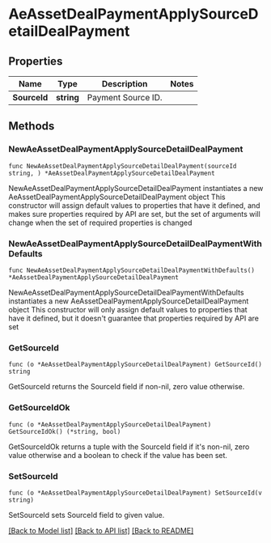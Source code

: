 # AeAssetDealPaymentApplySourceDetailDealPayment

## Properties

Name | Type | Description | Notes
------------ | ------------- | ------------- | -------------
**SourceId** | **string** | Payment Source ID. | 

## Methods

### NewAeAssetDealPaymentApplySourceDetailDealPayment

`func NewAeAssetDealPaymentApplySourceDetailDealPayment(sourceId string, ) *AeAssetDealPaymentApplySourceDetailDealPayment`

NewAeAssetDealPaymentApplySourceDetailDealPayment instantiates a new AeAssetDealPaymentApplySourceDetailDealPayment object
This constructor will assign default values to properties that have it defined,
and makes sure properties required by API are set, but the set of arguments
will change when the set of required properties is changed

### NewAeAssetDealPaymentApplySourceDetailDealPaymentWithDefaults

`func NewAeAssetDealPaymentApplySourceDetailDealPaymentWithDefaults() *AeAssetDealPaymentApplySourceDetailDealPayment`

NewAeAssetDealPaymentApplySourceDetailDealPaymentWithDefaults instantiates a new AeAssetDealPaymentApplySourceDetailDealPayment object
This constructor will only assign default values to properties that have it defined,
but it doesn't guarantee that properties required by API are set

### GetSourceId

`func (o *AeAssetDealPaymentApplySourceDetailDealPayment) GetSourceId() string`

GetSourceId returns the SourceId field if non-nil, zero value otherwise.

### GetSourceIdOk

`func (o *AeAssetDealPaymentApplySourceDetailDealPayment) GetSourceIdOk() (*string, bool)`

GetSourceIdOk returns a tuple with the SourceId field if it's non-nil, zero value otherwise
and a boolean to check if the value has been set.

### SetSourceId

`func (o *AeAssetDealPaymentApplySourceDetailDealPayment) SetSourceId(v string)`

SetSourceId sets SourceId field to given value.



[[Back to Model list]](../README.md#documentation-for-models) [[Back to API list]](../README.md#documentation-for-api-endpoints) [[Back to README]](../README.md)


